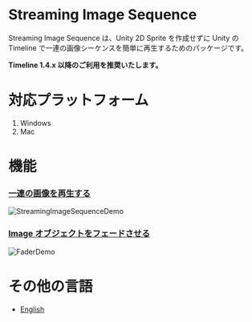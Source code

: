 # Streaming Image Sequence

Streaming Image Sequence は、Unity 2D Sprite を作成せずに Unity の Timeline で一連の画像シーケンスを簡単に再生するためのパッケージです。

**Timeline 1.4.x 以降のご利用を推奨いたします。**

# 対応プラットフォーム

1. Windows
2. Mac


# 機能

### [一連の画像を再生する](StreamingImageSequencePlayableAsset.md)
![StreamingImageSequenceDemo](../images/StreamingImageSequenceDemo.gif)


### [Image オブジェクトをフェードさせる](FaderPlayableAsset.md)
![FaderDemo](../images/FaderDemo.gif)


# その他の言語
- [English](../index.md)





